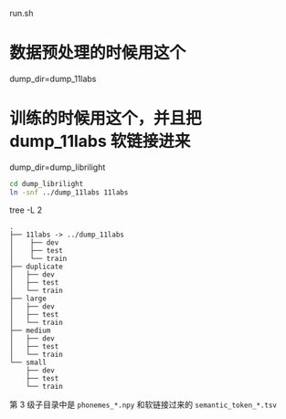 
run.sh

# 数据预处理的时候用这个
dump_dir=dump_11labs
# 训练的时候用这个，并且把 dump_11labs 软链接进来
dump_dir=dump_librilight

```bash
cd dump_librilight
ln -snf ../dump_11labs 11labs
```

tree -L 2

```text
.
├── 11labs -> ../dump_11labs
│    ├── dev
│    ├── test
│    └── train
├── duplicate
│   ├── dev
│   ├── test
│   └── train
├── large
│   ├── dev
│   ├── test
│   └── train
├── medium
│   ├── dev
│   ├── test
│   └── train
└── small
    ├── dev
    ├── test
    └── train
```
第 3 级子目录中是 `phonemes_*.npy` 和软链接过来的 `semantic_token_*.tsv`
